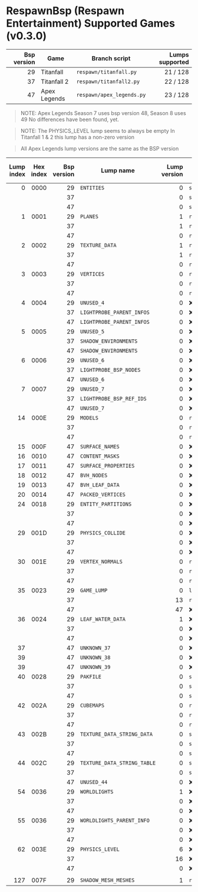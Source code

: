 # RespawnBsp (Respawn Entertainment) Supported Games (v0.3.0)
| Bsp version | Game | Branch script | Lumps supported |
| -: | --------------------- | ------------------------- | -------: |
| 29 | Titanfall             | `respawn/titanfall.py`    | 21 / 128 |
| 37 | Titanfall 2           | `respawn/titanfall2.py`   | 22 / 128 |
| 47 | Apex Legends          | `respawn/apex_legends.py` | 23 / 128 |

> NOTE: Apex Legends Season 7 uses bsp version 48, Season 8 uses 49
No differences have been found, yet.

> NOTE: The PHYSICS_LEVEL lump seems to always be empty
In Titanfall 1 & 2 this lump has a non-zero version

> All Apex Legends lump versions are the same as the BSP version

| Lump index | Hex index | Bsp version | Lump name | Lump version | LumpClass | % of struct mapped |
| --: | :--: | -: | --------------------------- | -: | ---------------------------------- | ---: |
|   0 | 0000 | 29 | `ENTITIES`                  |  0 | `shared.Entities`                  | 100% |
|     |      | 37 |                             |  0 | `shared.Entities`                  | 100% |
|     |      | 47 |                             |  0 | `shared.Entities`                  | 100% |
|   1 | 0001 | 29 | `PLANES`                    |  1 | `respawn.titanfall.Plane`          | 100% |
|     |      | 37 |                             |  1 | `respawn.titanfall.Plane`          | 100% |
|     |      | 47 |                             |  0 | `respawn.titanfall.Plane`          | 100% |
|   2 | 0002 | 29 | `TEXTURE_DATA`              |  1 | `respawn.titanfall.TextureData`    |  66% |
|     |      | 37 |                             |  1 | `respawn.titanfall.TextureData`    |  66% |
|     |      | 47 |                             |  0 | `respawn.apex_legends.TextureData` |  11% |
|   3 | 0003 | 29 | `VERTICES`                  |  0 | `respawn.titanfall.Vertex`         | 100% |
|     |      | 37 |                             |  0 | `respawn.titanfall.Vertex`         | 100% |
|     |      | 47 |                             |  0 | `respawn.titanfall.Vertex`         | 100% |
|   4 | 0004 | 29 | `UNUSED_4`                  |  0 | :x:                                |   0% |
|     |      | 37 | `LIGHTPROBE_PARENT_INFOS`   |  0 | :x:                                |   0% |
|     |      | 47 | `LIGHTPROBE_PARENT_INFOS`   |  0 | :x:                                |   0% |
|   5 | 0005 | 29 | `UNUSED_5`                  |  0 | :x:                                |   0% |
|     |      | 37 | `SHADOW_ENVIRONMENTS`       |  0 | :x:                                |   0% |
|     |      | 47 | `SHADOW_ENVIRONMENTS`       |  0 | :x:                                |   0% |
|   6 | 0006 | 29 | `UNUSED_6`                  |  0 | :x:                                |   0% |
|     |      | 37 | `LIGHTPROBE_BSP_NODES`      |  0 | :x:                                |   0% |
|     |      | 47 | `UNUSED_6`                  |  0 | :x:                                |   0% |
|   7 | 0007 | 29 | `UNUSED_7`                  |  0 | :x:                                |   0% |
|     |      | 37 | `LIGHTPROBE_BSP_REF_IDS`    |  0 | :x:                                |   0% |
|     |      | 47 | `UNUSED_7`                  |  0 | :x:                                |   0% |
|  14 | 000E | 29 | `MODELS`                    |  0 | `respawn.titanfall.Model`          | 100% |
|     |      | 37 |                             |  0 | `respawn.titanfall.Model`          | 100% |
|     |      | 47 |                             |  0 | `respawn.apex_legends.Model`       |  10% |
|  15 | 000F | 47 | `SURFACE_NAMES`             |  0 | :x:                                |   0% |
|  16 | 0010 | 47 | `CONTENT_MASKS`             |  0 | :x:                                |   0% |
|  17 | 0011 | 47 | `SURFACE_PROPERTIES`        |  0 | :x:                                |   0% |
|  18 | 0012 | 47 | `BVH_NODES`                 |  0 | :x:                                |   0% |
|  19 | 0013 | 47 | `BVH_LEAF_DATA`             |  0 | :x:                                |   0% |
|  20 | 0014 | 47 | `PACKED_VERTICES`           |  0 | :x:                                |   0% |
|  24 | 0018 | 29 | `ENTITY_PARTITIONS`         |  0 | :x:                                |   0% |
|     |      | 37 |                             |  0 | :x:                                |   0% |
|     |      | 47 |                             |  0 | :x:                                |   0% |
|  29 | 001D | 29 | `PHYSICS_COLLIDE`           |  0 | :x:                                |   0% |
|     |      | 37 |                             |  0 | :x:                                |   0% |
|     |      | 47 |                             |  0 | :x:                                |   0% |
|  30 | 001E | 29 | `VERTEX_NORMALS`            |  0 | `respawn.titanfall.Vertex`         | 100% |
|     |      | 37 |                             |  0 | `respawn.titanfall.Vertex`         | 100% |
|     |      | 47 |                             |  0 | `respawn.titanfall.Vertex`         | 100% |
|  35 | 0023 | 29 | `GAME_LUMP`                 |  0 | `lumps.GameLump`                   | ---- |
|     |      | 37 |                             | 13 | `respawn.titanfall.StaticPropv13`  |  50% |
|     |      | 47 |                             | 47 | :x:                                |   0% |
|  36 | 0024 | 29 | `LEAF_WATER_DATA`           |  1 | :x:                                |   0% |
|     |      | 37 |                             |  0 | :x:                                |   0% |
|     |      | 47 |                             |  0 | :x:                                |   0% |
|  37 |      | 47 | `UNKNOWN_37`                |  0 | :x:                                |   0% |
|  39 |      | 47 | `UNKNOWN_38`                |  0 | :x:                                |   0% |
|  39 |      | 47 | `UNKNOWN_39`                |  0 | :x:                                |   0% |
|  40 | 0028 | 29 | `PAKFILE`                   |  0 | `shared.PakFile`                   | 100% |
|     |      | 37 |                             |  0 | `shared.PakFile`                   | 100% |
|     |      | 47 |                             |  0 | `shared.PakFile`                   | 100% |
|  42 | 002A | 29 | `CUBEMAPS`                  |  0 | `respawn.titanfall.Cubemap`        |  75% |
|     |      | 37 |                             |  0 | `respawn.titanfall.Cubemap`        |  75% |
|     |      | 47 |                             |  0 | `respawn.titanfall.Cubemap`        |  75% |
|  43 | 002B | 29 | `TEXTURE_DATA_STRING_DATA`  |  0 | `shared.TexDataStringData`         | 100% |
|     |      | 37 |                             |  0 | `shared.TexDataStringData`         | 100% |
|     |      | 47 |                             |  0 | `shared.TexDataStringData`         | 100% |
|  44 | 002C | 29 | `TEXTURE_DATA_STRING_TABLE` |  0 | `shared.TextureDataStringTable`    | 100% |
|     |      | 37 |                             |  0 | `shared.TextureDataStringTable`    | 100% |
|     |      | 47 | `UNUSED_44`                 |  0 | :x:                                |   0% |
|  54 | 0036 | 29 | `WORLDLIGHTS`               |  1 | :x:                                |   0% |
|     |      | 37 |                             |  0 | :x:                                |   0% |
|     |      | 47 |                             |  0 | :x:                                |   0% |
|  55 | 0036 | 29 | `WORLDLIGHTS_PARENT_INFO`   |  0 | :x:                                |   0% |
|     |      | 37 |                             |  0 | :x:                                |   0% |
|     |      | 47 |                             |  0 | :x:                                |   0% |
|  62 | 003E | 29 | `PHYSICS_LEVEL`             |  6 | :x:                                |   0% |
|     |      | 37 |                             | 16 | :x:                                |   0% |
|     |      | 47 |                             |  0 | :x:                                |   0% |
|     |      |    |                             |    |                                    |      |
| 127 | 007F | 29 | `SHADOW_MESH_MESHES`        |  1 | `respawn.titanfall.ShadowMesh`     |  50% |
